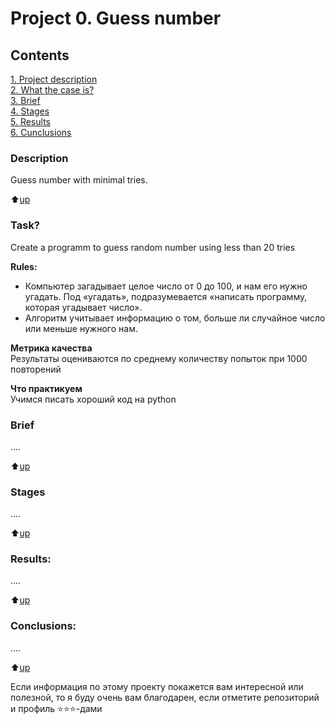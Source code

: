 # Project 0. Guess number

## Contents  
[1. Project description](README.md#Description)  
[2. What the case is?](README.md#Task)  
[3. Brief](README.md#Brief)  
[4. Stages](README.md#Stages)  
[5. Results](README.md#Results)    
[6. Cunclusions](README.md#Conclusions) 

### Description    
Guess number with minimal tries.

:arrow_up:[up](README.md#Contents) 


### Task?
Create a programm to guess random number using less than 20 tries

**Rules:**  
- Компьютер загадывает целое число от 0 до 100, и нам его нужно угадать. Под «угадать», подразумевается «написать программу, которая угадывает число».
- Алгоритм учитывает информацию о том, больше ли случайное число или меньше нужного нам.

**Метрика качества**     
Результаты оцениваются по среднему количеству попыток при 1000 повторений

**Что практикуем**     
Учимся писать хороший код на python


### Brief
....
  
:arrow_up:[up](README.md#Contents)


### Stages
....

:arrow_up:[up](README.md#Contents)


### Results:
....

:arrow_up:[up](README.md#Contents)


### Conclusions:
....

:arrow_up:[up](README.md#Contents)


Если информация по этому проекту покажется вам интересной или полезной, то я буду очень вам благодарен, если отметите репозиторий и профиль ⭐️⭐️⭐️-дами